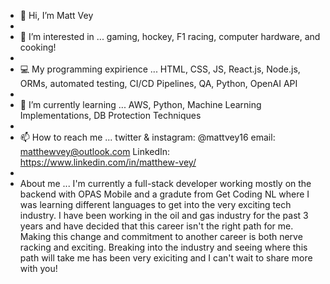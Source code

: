 - 👋 Hi, I’m Matt Vey
-  
- 👀 I’m interested in ... gaming, hockey, F1 racing, computer hardware, and cooking!  
-   
- 💻 My programming expirience ... HTML, CSS, JS, React.js, Node.js, ORMs, automated testing, CI/CD Pipelines, QA, Python, OpenAI API 
-   
- 🌱 I’m currently learning ... AWS, Python, Machine Learning Implementations, DB Protection Techniques 
- 
- 📫 How to reach me ... twitter & instagram: @mattvey16 email: matthewvey@outlook.com LinkedIn: https://www.linkedin.com/in/matthew-vey/
-  
- About me ... I'm currently a full-stack developer working mostly on the backend with OPAS Mobile and a gradute from Get Coding NL where I was learning different languages to get into the very exciting tech industry. I have been working in the oil and gas industry for the past 3 years and have decided that this career isn't the right path for me. Making this change and commitment to another career is both nerve racking and exciting. Breaking into the industry and seeing where this path will take me has been very exiciting and I can't wait to share more with you!
